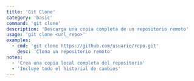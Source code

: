 ```yaml
---
title: 'Git Clone'
category: 'basic'
command: 'git clone'
description: 'Descarga una copia completa de un repositorio remoto'
usage: 'git clone <url_repo>'
examples:
  - cmd: 'git clone https://github.com/usuario/repo.git'
    desc: 'Clona un repositorio remoto'
notes:
  - 'Crea una copia local completa del repositorio'
  - 'Incluye todo el historial de cambios'
---
```

